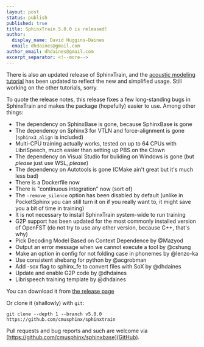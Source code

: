 ```yaml
---
layout: post
status: publish
published: true
title: SphinxTrain 5.0.0 is released!
author:
  display_name: David Huggins-Daines
  email: dhdaines@gmail.com
author_email: dhdaines@gmail.com
excerpt_separator: <!--more-->
---
```


There is also an updated release of SphinxTrain, and the [acoustic
modeling tutorial](/wiki/tutorialam) has been updated to reflect the
new and simplified usage.  Still working on the other tutorials, sorry.

To quote the release notes, this release fixes a few long-standing
bugs in SphinxTrain and makes the package (hopefully) easier to use.
Among other things:

- The dependency on SphinxBase is gone, because SphinxBase is gone
- The dependency on Sphinx3 for VTLN and force-alignment is gone (`sphinx3_align` is included)
- Multi-CPU training actually works, tested on up to 64 CPUs with LibriSpeech, much easier than setting up PBS on the Clown
- The dependency on Visual Studio for buliding on Windows is gone (but *please* just use WSL, *please*)
- The dependency on Autotools is gone (CMake ain't great but it's much less bad)
- There is a Dockerfile now
- There is "continuous integration" now (sort of)
- The `-remove_silence` option has been disabled by default (unlike in PocketSphinx you can still turn it on if you really want to, it might save you a bit of time in training)
- It is not necessary to install SphinxTrain system-wide to run training
- G2P support has been updated for the most commonly installed version of OpenFST (do not try to use any other version, because C++, that's why)
- Pick Decoding Model Based on Context Dependence by @Mazyod
- Output an error message when we cannot execute a tool by @cshung
- Make an option in config for not folding case in phonemes by @lenzo-ka
- Use consistent shebang for python by @acgrobman
- Add -sox flag to sphinx_fe to convert files with SoX by @dhdaines
- Update and enable G2P code by @dhdaines
- Librispeech training template by @dhdaines

You can download it from [the release page](https://github.com/cmusphinx/sphinxtrain/releases/tag/v5.0.0)

Or clone it (shallowly) with `git`:

    git clone --depth 1 --branch v5.0.0 https://github.com/cmusphinx/sphinxtrain

Pull requests and bug reports and such are welcome via
[https://github.com/cmusphinx/sphinxbase](GitHub).
